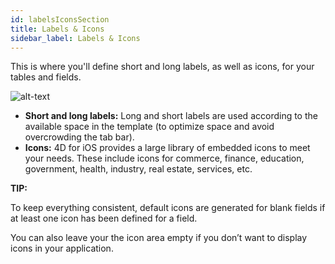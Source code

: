 ```yaml
---
id: labelsIconsSection
title: Labels & Icons
sidebar_label: Labels & Icons
---
```

This is where you'll define short and long labels, as well as icons, for your tables and fields.

![alt-text](assets/4DforiOSOverview/Labels-icons-section-4D-for-iOS.png)

* **Short and long labels:** Long and short labels are used according to the available space in the template (to optimize space and avoid overcrowding the tab bar).
* **Icons:** 4D for iOS provides a large library of embedded icons to meet your needs. These include icons for commerce, finance, education, government, health, industry, real estate, services, etc.

<div class = "tips">
<b>TIP:</b>

To keep everything consistent, default icons are generated for blank fields if at least one icon has been defined for a field. 

You can also leave your the icon area empty if you don’t want to display icons in your application.
</div>

